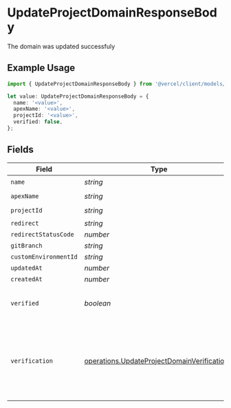 # UpdateProjectDomainResponseBody

The domain was updated successfuly

## Example Usage

```typescript
import { UpdateProjectDomainResponseBody } from '@vercel/client/models/operations';

let value: UpdateProjectDomainResponseBody = {
  name: '<value>',
  apexName: '<value>',
  projectId: '<value>',
  verified: false,
};
```

## Fields

| Field                 | Type                                                                                                       | Required           | Description                                                                                                                                                                                                                                                                                                                                                          |
| --------------------- | ---------------------------------------------------------------------------------------------------------- | ------------------ | -------------------------------------------------------------------------------------------------------------------------------------------------------------------------------------------------------------------------------------------------------------------------------------------------------------------------------------------------------------------- |
| `name`                | _string_                                                                                                   | :heavy_check_mark: | N/A                                                                                                                                                                                                                                                                                                                                                                  |
| `apexName`            | _string_                                                                                                   | :heavy_check_mark: | N/A                                                                                                                                                                                                                                                                                                                                                                  |
| `projectId`           | _string_                                                                                                   | :heavy_check_mark: | N/A                                                                                                                                                                                                                                                                                                                                                                  |
| `redirect`            | _string_                                                                                                   | :heavy_minus_sign: | N/A                                                                                                                                                                                                                                                                                                                                                                  |
| `redirectStatusCode`  | _number_                                                                                                   | :heavy_minus_sign: | N/A                                                                                                                                                                                                                                                                                                                                                                  |
| `gitBranch`           | _string_                                                                                                   | :heavy_minus_sign: | N/A                                                                                                                                                                                                                                                                                                                                                                  |
| `customEnvironmentId` | _string_                                                                                                   | :heavy_minus_sign: | N/A                                                                                                                                                                                                                                                                                                                                                                  |
| `updatedAt`           | _number_                                                                                                   | :heavy_minus_sign: | N/A                                                                                                                                                                                                                                                                                                                                                                  |
| `createdAt`           | _number_                                                                                                   | :heavy_minus_sign: | N/A                                                                                                                                                                                                                                                                                                                                                                  |
| `verified`            | _boolean_                                                                                                  | :heavy_check_mark: | `true` if the domain is verified for use with the project. If `false` it will not be used as an alias on this project until the challenge in `verification` is completed.                                                                                                                                                                                            |
| `verification`        | [operations.UpdateProjectDomainVerification](../../models/operations/updateprojectdomainverification.md)[] | :heavy_minus_sign: | A list of verification challenges, one of which must be completed to verify the domain for use on the project. After the challenge is complete `POST /projects/:idOrName/domains/:domain/verify` to verify the domain. Possible challenges: - If `verification.type = TXT` the `verification.domain` will be checked for a TXT record matching `verification.value`. |
